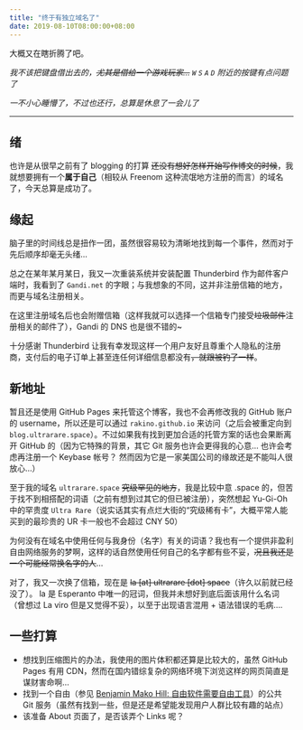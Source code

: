 ```yaml
---
title: "终于有独立域名了"
date: 2019-08-10T08:00:00+08:00
---
```


大概又在瞎折腾了吧。

*我不该把键盘借出去的，~~尤其是借给一个游戏玩家…~~ `W` `S` `A` `D` 附近的按键有点问题了*

*一不小心睡懵了，不过也还行，总算是休息了一会儿了*

---

## 绪
也许是从很早之前有了 blogging 的打算 ~~还没有想好怎样开始写作博文的时候~~，我就想要拥有一个**属于自己**（相较从 Freenom 这种流氓地方注册的而言）的域名了，今天总算是成功了。

## 缘起 
脑子里的时间线总是扭作一团，虽然很容易较为清晰地找到每一个事件，然而对于先后顺序却毫无头绪…

总之在某年某月某日，我又一次重装系统并安装配置 Thunderbird 作为邮件客户端时，我看到了 `Gandi.net` 的字眼；与我想象的不同，这并非注册信箱的地方，而更与域名注册相关。

在这里注册域名后也会附赠信箱（这样我就可以选择一个信箱专门接受~~垃圾邮件~~注册相关的邮件了），Gandi 的 DNS 也是很不错的~

十分感谢 Thunderbird 让我有幸发现这样一个用户友好且尊重个人隐私的注册商，支付后的电子订单上甚至连任何详细信息都没有~~，就跟被钓了一样~~。

## 新地址
暂且还是使用 GitHub Pages 来托管这个博客，我也不会再修改我的 GitHub 账户的 username，所以还是可以通过 `rakino.github.io` 来访问（之后会被重定向到 `blog.ultrarare.space`）。不过如果我有找到更加合适的托管方案的话也会果断离开 GitHub 的（因为它特殊的背景，其它 Git 服务也许会更得我的心意… 也许会考虑再注册一个 Keybase 帐号？ 然而因为它是一家美国公司的缘故还是不能叫人很放心…）

至于我的域名 `ultrarare.space` ~~究级罕见的地方~~，我是比较中意 .space 的，但苦于找不到相搭配的词语（之前有想到过其它的但已被注册），突然想起 Yu-Gi-Oh 中的罕贵度 `Ultra Rare`（说实话其实有点烂大街的“究级稀有卡”，大概平常人能买到的最珍贵的 UR 卡一般也不会超过 CNY 50）

为何没有在域名中使用任何与我身份（名字）有关的词语？我也有一个提供非盈利自由网络服务的梦啊，这样的话自然使用任何自己的名字都有些不妥，~~况且我还是一个可能经常换名字的人~~…

对了，我又一次换了信箱，现在是 ~~la [at] ultrarare [dot] space~~（许久以前就已经没了）。 la 是 Esperanto 中唯一的冠词，但我并未想好到底后面该用什么名词（曾想过 La viro 但是又觉得不妥），以至于出现语言混用 + 语法错误的毛病….

## 一些打算
* 想找到压缩图片的办法，我使用的图片体积都还算是比较大的，虽然 GitHub Pages 有用 CDN，然而在国内错综复杂的网络环境下浏览这样的网页简直是谋财害命啊…
* 找到一个自由（参见 [Benjamin Mako Hill: 自由软件需要自由工具](https://beijinglug.club/free-software-free-tools/)）的公共 Git 服务（虽然有找到一些，但是还是希望能发现用户人群比较有趣的站点）
* 该准备 About 页面了，是否该弄个 Links 呢？
